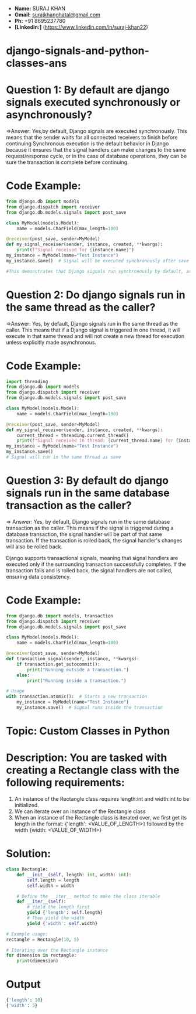 - **Name:** SURAJ KHAN
- **Gmail:** surajkhanghatal@gmail.com
- **Ph:** +91 8695237780
- **[Linkedin:]** (https://www.linkedin.com/in/suraj-khan22)

# django-signals-and-python-classes-ans

# Question 1: By default are django signals executed synchronously or asynchronously?

=>Answer: Yes,by default, Django signals are executed synchronously. This means that the sender waits for all connected receivers to finish before continuing
Synchronous execution is the default behavior in Django because it ensures that the signal handlers can make changes to the same request/response cycle, or in the case of database operations, they can be sure the transaction is complete before continuing.

# Code Example:
```python
from django.db import models
from django.dispatch import receiver
from django.db.models.signals import post_save

class MyModel(models.Model):
    name = models.CharField(max_length=100)

@receiver(post_save, sender=MyModel)
def my_signal_receiver(sender, instance, created, **kwargs):
    print(f"Signal received for {instance.name}")
my_instance = MyModel(name="Test Instance")
my_instance.save()  # Signal will be executed synchronously after save

#This demonstrates that Django signals run synchronously by default, as the save() method waits for the signal to complete.
```

# Question 2: Do django signals run in the same thread as the caller?
=>Answer:
Yes, by default, Django signals run in the same thread as the caller. This means that if a Django signal is triggered in one thread, it will execute in that same thread and will not create a new thread for execution unless explicitly made asynchronous.

# Code Example:
```python
import threading
from django.db import models
from django.dispatch import receiver
from django.db.models.signals import post_save

class MyModel(models.Model):
    name = models.CharField(max_length=100)

@receiver(post_save, sender=MyModel)
def my_signal_receiver(sender, instance, created, **kwargs):
    current_thread = threading.current_thread()
    print(f"Signal received in thread: {current_thread.name} for {instance.name}")
my_instance = MyModel(name="Test Instance")
my_instance.save()  
# Signal will run in the same thread as save
```

# Question 3: By default do django signals run in the same database transaction as the caller?
=> Answer:
Yes, by default, Django signals run in the same database transaction as the caller. This means if the signal is triggered during a database transaction, the signal handler will be part of that same transaction. If the transaction is rolled back, the signal handler's changes will also be rolled back.

Django supports transactional signals, meaning that signal handlers are executed only if the surrounding transaction successfully completes. If the transaction fails and is rolled back, the signal handlers are not called, ensuring data consistency.
# Code Example:

```python
from django.db import models, transaction
from django.dispatch import receiver
from django.db.models.signals import post_save

class MyModel(models.Model):
    name = models.CharField(max_length=100)

@receiver(post_save, sender=MyModel)
def transaction_signal(sender, instance, **kwargs):
    if transaction.get_autocommit():
        print("Running outside a transaction.")
    else:
        print("Running inside a transaction.")

# Usage
with transaction.atomic():  # Starts a new transaction
    my_instance = MyModel(name="Test Instance")
    my_instance.save()  # Signal runs inside the transaction
```
# Topic: Custom Classes in Python

# Description: You are tasked with creating a Rectangle class with the following requirements:

1. An instance of the Rectangle class requires length:int and width:int to be initialized.
2. We can iterate over an instance of the Rectangle class 
3. When an instance of the Rectangle class is iterated over, we first get its length in the format: {'length': <VALUE_OF_LENGTH>} followed by the width {width: <VALUE_OF_WIDTH>}

# Solution:

```python
class Rectangle:
    def __init__(self, length: int, width: int):
        self.length = length
        self.width = width

    # Define the __iter__ method to make the class iterable
    def __iter__(self):
        # Yield the length first
        yield {'length': self.length}
        # Then yield the width
        yield {'width': self.width}

# Example usage:
rectangle = Rectangle(10, 5)

# Iterating over the Rectangle instance
for dimension in rectangle:
    print(dimension)
```
# Output
```python
{'length': 10}
{'width': 5}
```







